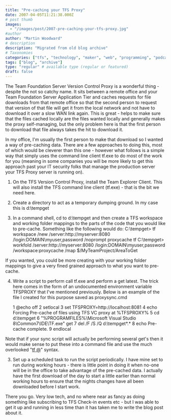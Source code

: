 ```yaml
---
title: "Pre-caching your TFS Proxy"
date: 2007-04-05T11:21:38.000Z
# post thumb
images:
  - "/images/post/2007-pre-caching-your-tfs-proxy.jpg"
#author
author: "Martin Woodward"
# description
description: "Migrated from old blog archive"
# Taxonomies
categories: ["tfs", "technology", "maker", "web", "programming", "podcast"]
tags: ["blog", "archive"]
type: "regular" # available type (regular or featured)
draft: false
---
```


The Team Foundation Server Version Control Proxy is a wonderful thing - despite the not so catchy name. It sits between a remote office and your Team Foundation Server Application Tier and caches requests for file downloads from that remote office so that the second person to request that version of that file will get it from the local network and not have to download it over a slow WAN link again. This is great - helps to make sure that the files cached locally are the files wanted locally and generally makes the proxy self-managing, but the only problem here is that the first person to download that file always takes the hit to download it.

In my office, I'm usually the first person to make that download so I wanted a way of pre-caching data. There are a few approaches to doing this, most of which would be cleverer than this one - however what follows is a simple way that simply uses the command line client tf.exe to do most of the work for you (meaning in some companies you will be more likely to get this approach past your IT security folks that manage the production server your TFS Proxy server is running on).

1.  On the TFS Version Control Proxy, install the Team Explorer Client. This will also install the TFS command line client (tf.exe) - that is the bit we need here.

2.  Create a directory to act as a temporary dumping ground. In my case this is d:\tempget

3.  In a command shell, cd to d:\tempget and then create a TFS workspace and working folder mappings to the parts of the code that you would like to pre-cache. Something like the following would do: C:\tempget> tf workspace /new /server:http://myserver:8080 /login:DOMAIN\myuser,password /noprompt proxycache tf C:\tempget> workfold /server:http://myserver:8080 /login:DOMAIN\myuser,password /workspace:proxycache /map $/MyTeamProject/AreaToGet

If you wanted, you could be more creating with your working folder mappings to give a very fined grained approach to what you want to pre-cache.

4. Write a script to perform call tf.exe and perform a get latest. The trick here comes in the form of an undocumented environment variable TFSPROXY that I've mentioned previously. Below is an example of the file I created for this purpose saved as proxysync.cmd

   1 @echo off
   2 setlocal
   3 set TFSPROXY=http://localhost:8081
   4 echo Forcing Pre-cache of files using TFS VC proxy at %TFSPROXY%
   5 cd d:\tempget
   6 "%PROGRAMFILES%\Microsoft Visual Studio 8\Common7\IDE\TF.exe" get
   7 del /F /S /Q d:\tempget\*.\*
   8 echo Pre-cache complete.
   9 endlocal

Note that if your sync script will actually be performing several get's then it would make sense to put these into a command file and use the much overlooked "[tf @](<http://msdn2.microsoft.com/en-us/library/1az5ay5c(vs.80).aspx>)" syntax.

3. Set up a scheduled task to run the script periodically. I have mine set to run during working hours - there is little point in doing it when no-one will be in the office to take advantage of the pre-cached data. I actually have the first download of the day to start a little earlier than normal working hours to ensure that the nights changes have all been downloaded before I start work.

There you go. Very low tech, and no where near as fancy as doing something like subscribing to TFS Check-in events etc - but I was able to get it up and running in less time than it has taken me to write the blog post about it.
